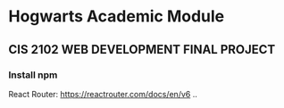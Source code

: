 # Hogwarts Academic Module
## CIS 2102 WEB DEVELOPMENT FINAL PROJECT

### Install npm
React Router: https://reactrouter.com/docs/en/v6
..